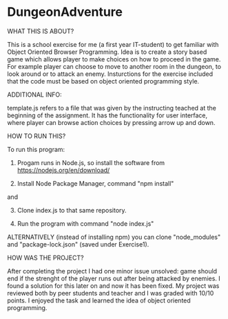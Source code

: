 # DungeonAdventure

WHAT THIS IS ABOUT?

This is a school exercise for me (a first year IT-student) to get familiar with Object Oriented Browser Programming. Idea is to create a story based game which allows player to make choices on how to proceed in the game. For example player can choose to move to another room in the dungeon, to look around or to attack an enemy. Insturctions for the exercise included that the code must be based on object oriented programming style.

ADDITIONAL INFO:

template.js refers to a file that was given by the instructing teached at the beginning of the assignment. It has the functionality for user interface, where player can browse action choices by pressing arrow up and down.

HOW TO RUN THIS?

To run this program: 

1. Progam runs in Node.js, so install the software from https://nodejs.org/en/download/

2. Install Node Package Manager, command "npm install"

and 

3. Clone index.js to that same repository. 

4. Run the program with command "node index.js"

ALTERNATIVELY (instead of installing npm) you can clone "node_modules" and "package-lock.json" (saved under Exercise1).

HOW WAS THE PROJECT?

After completing the project I had one minor issue unsolved: game should end if the strenght of the player runs out after being attacked by enemies. I found a solution for this later on and now it has been fixed. My project was reviewed both by peer students and teacher and I was graded with 10/10 points. I enjoyed the task and learned the idea of object oriented programming.
